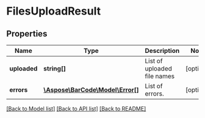 # FilesUploadResult

## Properties
Name | Type | Description | Notes
---- | ---- | ----------- | -----
**uploaded** | **string[]** | List of uploaded file names | [optional] 
**errors** | [**\Aspose\BarCode\Model\Error[]**](Error.md) | List of errors. | [optional] 

[[Back to Model list]](../../README.md#documentation-for-models) [[Back to API list]](../../README.md#documentation-for-api-endpoints) [[Back to README]](../../README.md)


